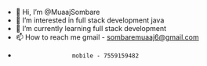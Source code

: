 - 👋 Hi, I’m @MuaajSombare
- 👀 I’m interested in full stack development java
- 🌱 I’m currently learning full stack development
- 📫 How to reach me gmail - sombaremuaaj6@gmail.com
-                     mobile - 7559159482

<!---
MuaajSombare/MuaajSombare is a ✨ special ✨ repository because its `README.md` (this file) appears on your GitHub profile.
You can click the Preview link to take a look at your changes.
--->
